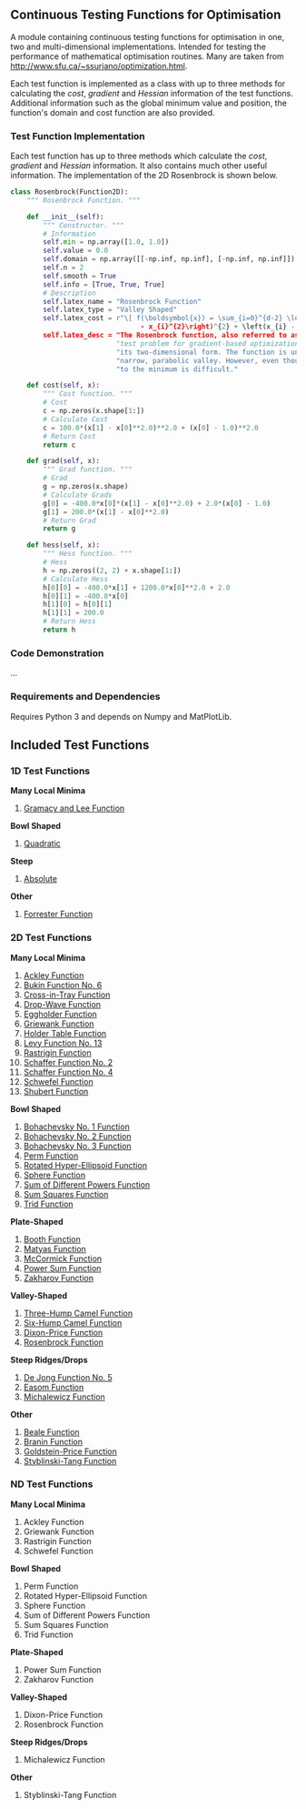 ## Continuous Testing Functions for Optimisation

A module containing continuous testing functions for optimisation in one, two and multi-dimensional implementations. Intended for testing the performance of mathematical optimisation routines. Many are taken from http://www.sfu.ca/~ssurjano/optimization.html.

Each test function is implemented as a class with up to three methods for calculating the *cost*, *gradient* and *Hessian* information of the test functions. Additional information such as the global minimum value and position, the function's domain and cost function are also provided.


### Test Function Implementation

Each test function has up to three methods which calculate the *cost*, *gradient* and *Hessian* information. It also contains much other useful information. The implementation of the 2D Rosenbrock is shown below.

```python
class Rosenbrock(Function2D):
    """ Rosenbrock Function. """

    def __init__(self):
        """ Constructor. """
        # Information
        self.min = np.array([1.0, 1.0])
        self.value = 0.0
        self.domain = np.array([[-np.inf, np.inf], [-np.inf, np.inf]])
        self.n = 2
        self.smooth = True
        self.info = [True, True, True]
        # Description
        self.latex_name = "Rosenbrock Function"
        self.latex_type = "Valley Shaped"
        self.latex_cost = r"\[ f(\boldsymbol{x}) = \sum_{i=0}^{d-2} \left[ 100 \left(x_{i+1} 
                                - x_{i}^{2}\right)^{2} + \left(x_{i} - 1\right)^{2}\right] \]"
        self.latex_desc = "The Rosenbrock function, also referred to as the Valley or Banana function, is a popular " \
                          "test problem for gradient-based optimization algorithms. It is shown in the plot above in " \
                          "its two-dimensional form. The function is unimodal, and the global minimum lies in a " \
                          "narrow, parabolic valley. However, even though this valley is easy to find, convergence " \
                          "to the minimum is difficult."

    def cost(self, x):
        """ Cost function. """
        # Cost
        c = np.zeros(x.shape[1:])
        # Calculate Cost
        c = 100.0*(x[1] - x[0]**2.0)**2.0 + (x[0] - 1.0)**2.0
        # Return Cost
        return c

    def grad(self, x):
        """ Grad function. """
        # Grad
        g = np.zeros(x.shape)
        # Calculate Grads
        g[0] = -400.0*x[0]*(x[1] - x[0]**2.0) + 2.0*(x[0] - 1.0)
        g[1] = 200.0*(x[1] - x[0]**2.0)
        # Return Grad
        return g

    def hess(self, x):
        """ Hess function. """
        # Hess
        h = np.zeros((2, 2) + x.shape[1:])
        # Calculate Hess
        h[0][0] = -400.0*x[1] + 1200.0*x[0]**2.0 + 2.0
        h[0][1] = -400.0*x[0]
        h[1][0] = h[0][1]
        h[1][1] = 200.0
        # Return Hess
        return h
```


### Code Demonstration

...


### Requirements and Dependencies

Requires Python 3 and depends on Numpy and MatPlotLib.


## Included Test Functions

### 1D Test Functions

**Many Local Minima**

  1. [Gramacy and Lee Function](/examples/functions1d/images/gramacy_lee.png)


**Bowl Shaped**

  1. [Quadratic](/examples/functions1d/images/quadratic.png)


**Steep**

  1. [Absolute](/examples/functions1d/images/absolute.png)


**Other**

  1. [Forrester Function](/examples/functions1d/images/forrester.png)


### 2D Test Functions

**Many Local Minima**

  1. [Ackley Function](/examples/functions2d/images/ackley.png)
  1. [Bukin Function No. 6](/examples/functions2d/images/bukin_6.png)
  1. [Cross-in-Tray Function](/examples/functions2d/images/cross_in_tray.png)
  1. [Drop-Wave Function](/examples/functions2d/images/drop_wave.png)
  1. [Eggholder Function](/examples/functions2d/images/eggholder.png)
  1. [Griewank Function](/examples/functions2d/images/griewank.png)
  1. [Holder Table Function](/examples/functions2d/images/holder_table.png)
  1. [Levy Function No. 13](/examples/functions2d/images/levy_13.png)
  1. [Rastrigin Function](/examples/functions2d/images/rastrigin.png)
  1. [Schaffer Function No. 2](/examples/functions2d/images/schaffer_2.png)
  1. [Schaffer Function No. 4](/examples/functions2d/images/schaffer_4.png)
  1. [Schwefel Function](/examples/functions2d/images/schwefel.png)
  1. [Shubert Function](/examples/functions2d/images/shubert.png)


**Bowl Shaped**

  1. [Bohachevsky No. 1 Function](/examples/functions2d/images/bohachevsky_1.png)
  1. [Bohachevsky No. 2 Function](/examples/functions2d/images/bohachevsky_2.png)
  1. [Bohachevsky No. 3 Function](/examples/functions2d/images/bohachevsky_3.png)
  1. [Perm Function](/examples/functions2d/images/perm.png)
  1. [Rotated Hyper-Ellipsoid Function](/examples/functions2d/images/rotated_hyper_ellipsoid.png)
  1. [Sphere Function](/examples/functions2d/images/sphere.png)
  1. [Sum of Different Powers Function](/examples/functions2d/images/sum_of_different_powers.png)
  1. [Sum Squares Function](/examples/functions2d/images/sum_squares.png)
  1. [Trid Function](/examples/functions2d/images/trid.png)


**Plate-Shaped**

  1. [Booth Function](/examples/functions2d/images/booth.png)
  1. [Matyas Function](/examples/functions2d/images/matyas.png)
  1. [McCormick Function](/examples/functions2d/images/mccormick.png)
  1. [Power Sum Function](/examples/functions2d/images/power_sum.png)
  1. [Zakharov Function](/examples/functions2d/images/zakharov.png)


**Valley-Shaped**

  1. [Three-Hump Camel Function](/examples/functions2d/images/three_hump_camel.png)
  1. [Six-Hump Camel Function](/examples/functions2d/images/six_hump_camel.png)
  1. [Dixon-Price Function](/examples/functions2d/images/dixon_price.png)
  1. [Rosenbrock Function](/examples/functions2d/images/rosenbrock.png)


**Steep Ridges/Drops**

  1. [De Jong Function No. 5](/examples/functions2d/images/de_jong_5.png)
  1. [Easom Function](/examples/functions2d/images/easom.png)
  1. [Michalewicz Function](/examples/functions2d/images/michalewicz.png)


**Other**

  1. [Beale Function](/examples/functions2d/images/beale.png)
  1. [Branin Function](/examples/functions2d/images/branin.png)
  1. [Goldstein-Price Function](/examples/functions2d/images/goldstein_price.png)
  1. [Styblinski-Tang Function](/examples/functions2d/images/styblinski_tang.png)


### ND Test Functions

**Many Local Minima**

  1. Ackley Function
  1. Griewank Function
  1. Rastrigin Function
  1. Schwefel Function


**Bowl Shaped**

  1. Perm Function
  1. Rotated Hyper-Ellipsoid Function
  1. Sphere Function
  1. Sum of Different Powers Function
  1. Sum Squares Function
  1. Trid Function


**Plate-Shaped**

  1. Power Sum Function
  1. Zakharov Function


**Valley-Shaped**

  1. Dixon-Price Function
  1. Rosenbrock Function


**Steep Ridges/Drops**

  1. Michalewicz Function


**Other**

  1. Styblinski-Tang Function



